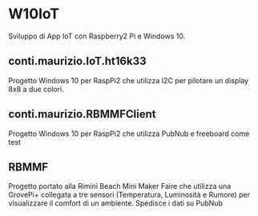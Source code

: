 # W10IoT
Sviluppo di App IoT con Raspberry2 Pi e Windows 10.

## conti.maurizio.IoT.ht16k33
Progetto Windows 10 per RaspPi2 che utilizza I2C per pilotare un display 8x8 a due colori.

## conti.maurizio.RBMMFClient
Progetto Windows 10 per RaspPi2 che utilizza PubNub e freeboard come test

## RBMMF
Progetto portato alla Rimini Beach Mini Maker Faire che utilizza una GrovePi+ collegata a tre sensori (Temperatura, Luminosità e Rumore) per visualizzare il comfort di un ambiente.
Spedisce i dati su PubNub
